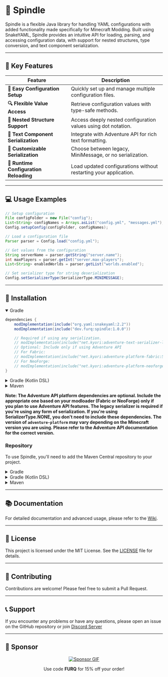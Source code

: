 # 🧵 Spindle

Spindle is a flexible Java library for handling YAML configurations with added functionality made specifically for Minecraft Modding. Built using SnakeYAML, Spindle provides an intuitive API for loading, parsing, and accessing configuration data, with support for nested structures, type conversion, and text component serialization.

---

## 🎯 Key Features

| Feature | Description |
| --- | --- |
| **📁 Easy Configuration Setup** | Quickly set up and manage multiple configuration files. |
| **🔍 Flexible Value Access** | Retrieve configuration values with type-safe methods. |
| **🌳 Nested Structure Support** | Access deeply nested configuration values using dot notation. |
| **🎨 Text Component Serialization** | Integrate with Adventure API for rich text formatting. |
| **🔧 Customizable Serialization** | Choose between legacy, MiniMessage, or no serialization. |
| **🔄 Runtime Configuration Reloading** | Load updated configurations without restarting your application. |

---

## 💻 Usage Examples

```java
// Setup configuration
File configFolder = new File("config");
List<String> configNames = Arrays.asList("config.yml", "messages.yml");
Config.setupConfig(configFolder, configNames);

// Load a configuration file
Parser parser = Config.load("config.yml");

// Get values from the configuration
String serverName = parser.getString("server.name");
int maxPlayers = parser.getInt("server.max-players");
List<String> enabledWorlds = parser.getList("worlds.enabled");

// Set serializer type for string deserialization
Config.setSerializerType(SerializerType.MINIMESSAGE);
```

---

## 📩 Installation

<details open>
<summary>Gradle</summary>

```groovy
dependencies {
    modImplementation(include("org.yaml:snakeyaml:2.2"))
    modImplementation(include("dev.furq:spindle:1.0.0"))

    // Required if using any serialization.
    // modImplementation(include("net.kyori:adventure-text-serializer-legacy:4.17.0"))
    // Optional: Include only if using Adventure API
    // For Fabric:
    // modImplementation(include("net.kyori:adventure-platform-fabric:5.14.1"))
    // For NeoForge:
    // modImplementation(include("net.kyori:adventure-platform-neoforge:5.14.1"))
}
```

</details>

<details>
<summary>Gradle (Kotlin DSL)</summary>

```kotlin
dependencies {
    modImplementation(include("org.yaml", "snakeyaml", "2.2"))
    modImplementation(include("dev.furq", "spindle", "1.0.0"))
    
    // Required if using any serialization.
    // modImplementation(include("net.kyori", "adventure-text-serializer-legacy", "4.17.0"))
    // Optional: Include only if using Adventure API
    // For Fabric:
    // modImplementation(include("net.kyori", "adventure-platform-fabric", "5.14.1"))
    // For NeoForge:
    // modImplementation(include("net.kyori", "adventure-platform-neoforge", "5.14.1"))
}
```

</details>

<details>
<summary>Maven</summary>

```xml
<dependencies>
    <dependency>
        <groupId>org.yaml</groupId>
        <artifactId>snakeyaml</artifactId>
        <version>2.2</version>
    </dependency>
    <dependency>
        <groupId>dev.furq</groupId>
        <artifactId>spindle</artifactId>
        <version>1.0.0</version>
    </dependency>
    <!-- Required if using any serialization. -->
    <dependency>
        <groupId>net.kyori</groupId>
        <artifactId>adventure-text-serializer-legacy</artifactId>
        <version>4.17.0</version>
    </dependency>
    <!-- Optional: Include only if using Adventure API -->
    <!-- For Fabric: -->
    <!--
    <dependency>
        <groupId>net.kyori</groupId>
        <artifactId>adventure-platform-fabric</artifactId>
        <version>5.14.1</version>
    </dependency>
    -->
    <!-- For NeoForge: -->
    <!--
    <dependency>
        <groupId>net.kyori</groupId>
        <artifactId>adventure-platform-neoforge</artifactId>
        <version>5.14.1</version>
    </dependency>
</dependencies>
```

</details>

**Note: The Adventure API platform dependencies are optional. Include the appropriate one based on your modloader (Fabric or NeoForge) only if you plan to use Adventure API features. The legacy serializer is required if you're using any form of serialization. If you're using SerializerType.NONE, you don't need to include these dependencies. The version of `adventure-platform` may vary depending on the Minecraft version you are using. Please refer to the Adventure API documentation for the correct version.**

### Repository

To use Spindle, you'll need to add the Maven Central repository to your project.

<details>
<summary>Gradle</summary>

```groovy
repositories {
    mavenCentral()
}
```

</details>

<details>
<summary>Gradle (Kotlin DSL)</summary>

````kotlin
repositories {
    mavenCentral()
}
````

</details>

<details>
<summary>Maven</summary>

```xml
<repositories>
    <repository>
        <id>central</id>
        <name>Maven Central</name>
        <url>https://repo.maven.apache.org/maven2</url>
    </repository>
</repositories>
```

</details>

---

## 📚 Documentation

For detailed documentation and advanced usage, please refer to the [Wiki](WIKI.md).

---

## 📜 License

This project is licensed under the MIT License. See the [LICENSE](LICENSE) file for details.

---

## 🤝 Contributing

Contributions are welcome! Please feel free to submit a Pull Request.

---

## 📞 Support

If you encounter any problems or have any questions, please open an issue on the GitHub repository or join [Discord Server](https://discord.gg/XhZzmvzPDV)

---

## 🤝 Sponsor

<p align="center">
  <a href="https://billing.revivenode.com/aff.php?aff=517">
    <img src="https://versions.revivenode.com/resources/banner_wide_one.gif" alt="Sponsor GIF">
  </a>
</p>
<p align="center">
  Use code <b>FURQ</b> for 15% off your order!
</p>
